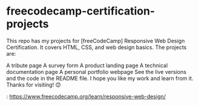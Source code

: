 # freecodecamp-certification-projects
This repo has my projects for [freeCodeCamp] Responsive Web Design Certification. It covers HTML, CSS, and web design basics.
The projects are:

A tribute page
A survey form
A product landing page
A technical documentation page
A personal portfolio webpage
See the live versions and the code in the README file. I hope you like my work and learn from it. Thanks for visiting! 😊

: https://www.freecodecamp.org/learn/responsive-web-design/
